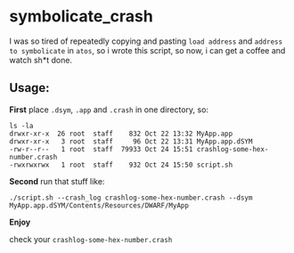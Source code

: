 # symbolicate_crash

I was so tired of repeatedly copying and pasting ```load address``` and ```address to symbolicate``` in ```atos```, so i wrote this script, so now, i can get a coffee and watch sh*t done.

## Usage:

**First** place ```.dsym```, ```.app``` and ```.crash``` in one directory, so:
```
ls -la
drwxr-xr-x  26 root  staff    832 Oct 22 13:32 MyApp.app
drwxr-xr-x   3 root  staff     96 Oct 22 13:31 MyApp.app.dSYM
-rw-r--r--   1 root  staff  79933 Oct 24 15:51 crashlog-some-hex-number.crash
-rwxrwxrwx   1 root  staff    932 Oct 24 15:50 script.sh

```
**Second** run that stuff like:
```
./script.sh --crash_log crashlog-some-hex-number.crash --dsym MyApp.app.dSYM/Contents/Resources/DWARF/MyApp
```

**Enjoy**

check your ```crashlog-some-hex-number.crash```

